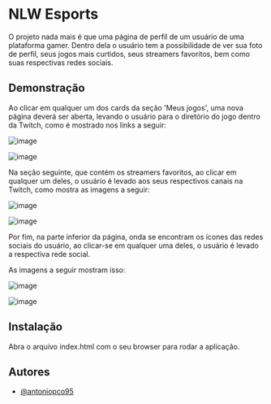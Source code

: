 
# NLW Esports

O projeto nada mais é que uma página de perfil de um usuário de uma plataforma gamer. Dentro dela o usuário tem a possibilidade de ver sua foto de perfil, seus jogos mais curtidos, seus streamers favoritos, bem como suas respectivas redes sociais.


## Demonstração

Ao clicar em qualquer um dos cards da seção 'Meus jogos', uma nova página deverá ser aberta, levando o usuário para o diretório do jogo dentro da Twitch, como é mostrado nos links a seguir:

![image](https://user-images.githubusercontent.com/113641883/236934724-ea7c06ab-9bf2-4f37-afe8-313e2ae2ef10.png)

![image](https://user-images.githubusercontent.com/113641883/236935309-baf83af0-d3eb-4148-b6dc-1feae3665f1d.png)

Na seção seguinte, que contém os streamers favoritos, ao clicar em qualquer um deles, o usuário é levado aos seus respectivos canais na Twitch, como mostra as imagens a seguir:


![image](https://user-images.githubusercontent.com/113641883/236935857-0324b61d-a382-4094-be17-aeb2625e39b7.png)

![image](https://user-images.githubusercontent.com/113641883/236935939-211aaee0-714b-472f-aad6-9f326bd482b3.png)

Por fim, na parte inferior da página, onda se encontram os ícones das redes sociais do usuário, ao clicar-se em qualquer uma deles, o usuário é levado a respectiva rede social.

As imagens a seguir mostram isso:

![image](https://user-images.githubusercontent.com/113641883/236936335-977fe9b6-92df-410e-91fd-14544bd349ce.png)

![image](https://user-images.githubusercontent.com/113641883/236936394-d22b8f43-6fd6-46f1-bc31-d0a01373edbd.png)
## Instalação

Abra o arquivo index.html com o seu browser para rodar a aplicação.

## Autores

- [@antoniopco95](https://github.com/antoniopco95)


